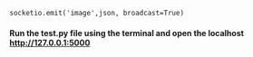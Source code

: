 ```python3
socketio.emit('image',json, broadcast=True)
```

#### Run the test.py file using the terminal and open the localhost http://127.0.0.1:5000
